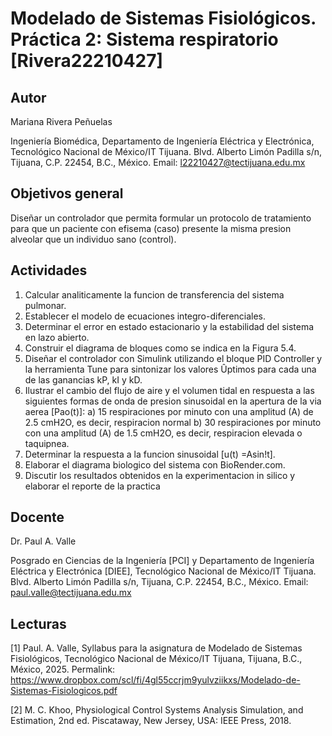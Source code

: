 # Modelado de Sistemas Fisiológicos. Práctica 2: Sistema respiratorio [Rivera22210427]

## Autor
Mariana Rivera Peñuelas

Ingeniería Biomédica, Departamento de Ingeniería Eléctrica y Electrónica, Tecnológico Nacional de México/IT Tijuana. Blvd. Alberto Limón Padilla s/n, Tijuana, C.P. 22454, B.C., México. Email: l22210427@tectijuana.edu.mx

## Objetivos general
Diseñar un controlador que permita formular un protocolo de tratamiento para que un paciente con efisema (caso) presente la misma presion alveolar que un individuo 
sano (control).

## Actividades
1. Calcular analiticamente la funcion de transferencia del sistema pulmonar.
2. Establecer el modelo de ecuaciones integro-diferenciales.
3. Determinar el error en estado estacionario y la estabilidad del sistema en lazo abierto.
4. Construir el diagrama de bloques como se indica en la Figura 5.4.
5. Diseñar el controlador con Simulink utilizando el bloque PID Controller y la herramienta Tune para sintonizar los valores Ûptimos para cada una de las ganancias kP, kI y kD.
6. Ilustrar el cambio del flujo de aire y el volumen tidal en respuesta a las siguientes formas de onda de presion sinusoidal en la apertura de la via aerea [Pao(t)]:
a) 15 respiraciones por minuto con una amplitud (A) de 2.5 cmH2O, es decir, respiracion normal
b) 30 respiraciones por minuto con una amplitud (A) de 1.5 cmH2O, es decir, respiracion elevada o taquipnea.
7. Determinar la respuesta a la funcion sinusoidal [u(t) =Asin!t].
8. Elaborar el diagrama biologico del sistema con BioRender.com.
9. Discutir los resultados obtenidos en la experimentacion in silico y elaborar el reporte de la practica

## Docente
Dr. Paul A. Valle

Posgrado en Ciencias de la Ingeniería [PCI] y Departamento de Ingeniería Eléctrica y Electrónica [DIEE], Tecnológico Nacional de México/IT Tijuana. Blvd. Alberto Limón Padilla s/n, Tijuana, C.P. 22454, B.C., México. Email: paul.valle@tectijuana.edu.mx

## Lecturas
[1] Paul. A. Valle, Syllabus para la asignatura de Modelado de Sistemas Fisiológicos, Tecnológico Nacional de México/IT Tijuana, Tijuana, B.C., México, 2025. Permalink: https://www.dropbox.com/scl/fi/4gl55ccrjm9yulvziikxs/Modelado-de-Sistemas-Fisiologicos.pdf

[2] M. C. Khoo, Physiological Control Systems Analysis Simulation, and Estimation, 2nd ed. Piscataway, New Jersey, USA: IEEE Press, 2018.
